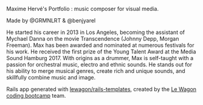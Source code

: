 Maxime Hervé's Portfolio : music composer for visual media.

Made by @GRMNLRT & @benjyarel

He started his career in 2013 in Los Angeles, becoming the assistant of Mychael Danna on the movie Transcendence (Johnny Depp, Morgan Freeman).
Max has been awarded and nominated at numerous festivals for his work. He received the first prize of the Young Talent Award at the Media Sound Hamburg 2017.
With origins as a drummer, Max is self-taught with a passion for orchestral music, electro and ethnic sounds.
He stands out for his ability to merge musical genres, create rich and unique sounds, and skillfully combine music and image.


Rails app generated with [lewagon/rails-templates](https://github.com/lewagon/rails-templates), created by the [Le Wagon coding bootcamp](https://www.lewagon.com) team.
